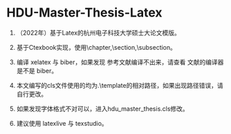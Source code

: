 # HDU-Master-Thesis-Latex


1. （2022年）基于Latex的杭州电子科技大学硕士大论文模版。

2. 基于Ctexbook实现，使用\chapter,\section,\subsection。

3. 编译 xelatex 与 biber，如果发现 参考文献编译不出来，请查看 文献的编译器是不是 biber。

4. 本文编写的cls文件使用的均为.\template的相对路径，如果出现路径错误，请自行更改。

5. 如果发现字体格式不对可以，进入hdu_master_thesis.cls修改。

6. 建议使用 latexlive 与 texstudio。
